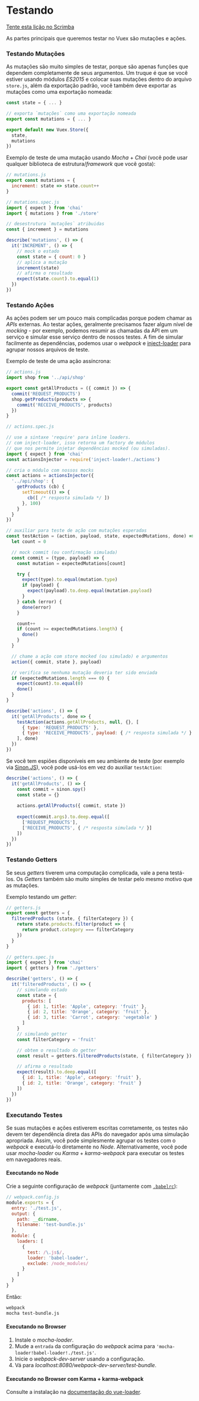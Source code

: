 # Testando

<div class="scrimba"><a href="https://scrimba.com/p/pnyzgAP/cPGkpJhq" target="_blank" rel="noopener noreferrer">Tente esta lição no Scrimba</a></div>

As partes principais que queremos testar no Vuex são mutações e ações.

### Testando Mutações

As mutações são muito simples de testar, porque são apenas funções que dependem completamente de seus argumentos. Um truque é que se você estiver usando módulos _ES2015_ e colocar suas mutações dentro do arquivo `store.js`, além da exportação padrão, você também deve exportar as mutações como uma exportação nomeada:

``` js
const state = { ... }

// exporta `mutações` como uma exportação nomeada
export const mutations = { ... }

export default new Vuex.Store({
  state,
  mutations
})
```

Exemplo de teste de uma mutação usando _Mocha_ + _Chai_ (você pode usar qualquer biblioteca de estrutura/_framework_ que você gosta):

``` js
// mutations.js
export const mutations = {
  increment: state => state.count++
}
```

``` js
// mutations.spec.js
import { expect } from 'chai'
import { mutations } from './store'

// desestrutura `mutações` atribuidas
const { increment } = mutations

describe('mutations', () => {
  it('INCREMENT', () => {
    // mock o estado
    const state = { count: 0 }
    // aplica a mutação
    increment(state)
    // afirma o resultado
    expect(state.count).to.equal(1)
  })
})
```

### Testando Ações

As ações podem ser um pouco mais complicadas porque podem chamar as _APIs_ externas. Ao testar ações, geralmente precisamos fazer algum nível de _mocking_ - por exemplo, podemos resumir as chamadas da API em um serviço e simular esse serviço dentro de nossos testes. A fim de simular facilmente as dependências, podemos usar o _webpack_ e [inject-loader](https://github.com/plasticine/inject-loader) para agrupar nossos arquivos de teste.

Exemplo de teste de uma ação assíncrona:

``` js
// actions.js
import shop from '../api/shop'

export const getAllProducts = ({ commit }) => {
  commit('REQUEST_PRODUCTS')
  shop.getProducts(products => {
    commit('RECEIVE_PRODUCTS', products)
  })
}
```

``` js
// actions.spec.js

// use a sintaxe 'require' para inline loaders.
// com inject-loader, isso retorna um factory de módulos
// que nos permite injetar dependências mocked (ou simuladas).
import { expect } from 'chai'
const actionsInjector = require('inject-loader!./actions')

// cria o módulo com nossos mocks
const actions = actionsInjector({
  '../api/shop': {
    getProducts (cb) {
      setTimeout(() => {
        cb([ /* resposta simulada */ ])
      }, 100)
    }
  }
})

// auxiliar para teste de ação com mutações esperadas
const testAction = (action, payload, state, expectedMutations, done) => {
  let count = 0

  // mock commit (ou confirmação simulada)
  const commit = (type, payload) => {
    const mutation = expectedMutations[count]

    try {
      expect(type).to.equal(mutation.type)
      if (payload) {
        expect(payload).to.deep.equal(mutation.payload)
      }
    } catch (error) {
      done(error)
    }

    count++
    if (count >= expectedMutations.length) {
      done()
    }
  }

  // chame a ação com store mocked (ou simulado) e argumentos
  action({ commit, state }, payload)

  // verifica se nenhuma mutação deveria ter sido enviada
  if (expectedMutations.length === 0) {
    expect(count).to.equal(0)
    done()
  }
}

describe('actions', () => {
  it('getAllProducts', done => {
    testAction(actions.getAllProducts, null, {}, [
      { type: 'REQUEST_PRODUCTS' },
      { type: 'RECEIVE_PRODUCTS', payload: { /* resposta simulada */ } }
    ], done)
  })
})
```

Se você tem espiões disponíveis em seu ambiente de teste (por exemplo via [Sinon.JS](http://sinonjs.org/)), você pode usá-los em vez do auxiliar `testAction`:

``` js
describe('actions', () => {
  it('getAllProducts', () => {
    const commit = sinon.spy()
    const state = {}
    
    actions.getAllProducts({ commit, state })
    
    expect(commit.args).to.deep.equal([
      ['REQUEST_PRODUCTS'],
      ['RECEIVE_PRODUCTS', { /* resposta simulada */ }]
    ])
  })
})
```

### Testando Getters

Se seus _getters_ tiverem uma computação complicada, vale a pena testá-los. Os _Getters_ também são muito simples de testar pelo mesmo motivo que as mutações.

Exemplo testando um _getter_:

``` js
// getters.js
export const getters = {
  filteredProducts (state, { filterCategory }) {
    return state.products.filter(product => {
      return product.category === filterCategory
    })
  }
}
```

``` js
// getters.spec.js
import { expect } from 'chai'
import { getters } from './getters'

describe('getters', () => {
  it('filteredProducts', () => {
    // simulando estado
    const state = {
      products: [
        { id: 1, title: 'Apple', category: 'fruit' },
        { id: 2, title: 'Orange', category: 'fruit' },
        { id: 3, title: 'Carrot', category: 'vegetable' }
      ]
    }
    // simulando getter
    const filterCategory = 'fruit'

    // obtem o resultado do getter
    const result = getters.filteredProducts(state, { filterCategory })

    // afirma o resultado
    expect(result).to.deep.equal([
      { id: 1, title: 'Apple', category: 'fruit' },
      { id: 2, title: 'Orange', category: 'fruit' }
    ])
  })
})
```

### Executando Testes

Se suas mutações e ações estiverem escritas corretamente, os testes não devem ter dependência direta das APIs do navegador após uma simulação apropriada. Assim, você pode simplesmente agrupar os testes com o _webpack_ e executá-lo diretamente no _Node_. Alternativamente, você pode usar _mocha-loader_ ou _Karma_ + _karma-webpack_ para executar os testes em navegadores reais.

#### Executando no Node

Crie a seguinte configuração de _webpack_ (juntamente com [`.babelrc`](https://babeljs.io/docs/usage/babelrc/)):

``` js
// webpack.config.js
module.exports = {
  entry: './test.js',
  output: {
    path: __dirname,
    filename: 'test-bundle.js'
  },
  module: {
    loaders: [
      {
        test: /\.js$/,
        loader: 'babel-loader',
        exclude: /node_modules/
      }
    ]
  }
}
```

Então:

``` bash
webpack
mocha test-bundle.js
```

#### Executando no Browser

1. Instale o _mocha-loader_.
2. Mude a `entrada` da configuração do _webpack_ acima para `'mocha-loader!babel-loader!./test.js'`.
3. Inicie o _webpack-dev-server_ usando a configuração.
4. Vá para _localhost:8080/webpack-dev-server/test-bundle_.

#### Executando no Browser com Karma + karma-webpack

Consulte a instalação na [documentação do vue-loader](https://vue-loader.vuejs.org/pt_BR/workflow/testing.html).
